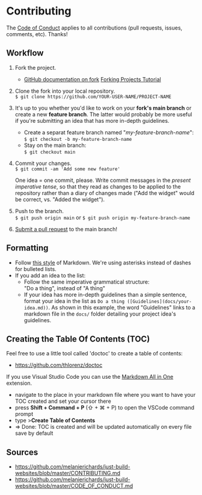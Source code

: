 # Contributing

The [Code of Conduct](CODE_OF_CONDUCT.md) applies to all contributions (pull requests, issues, comments, etc). Thanks!

## Workflow

1. Fork the project.
   * [GitHub documentation on fork](https://docs.github.com/en/github/getting-started-with-github/fork-a-repo "Link to GitHub documentation on how to fork a repository") [Forking Projects Tutorial](https://guides.github.com/activities/forking/ "Short tutorial on how to fork a GitHub demo reporistory")

1. Clone the fork into your local repository.<br />
   `$ git clone https://github.com/YOUR-USER-NAME/PROJECT-NAME`

1. It's up to you whether you'd like to work on your **fork's main branch** or create a new **feature branch**. The latter would probably be more useful if you're submitting an idea that has more in-depth guidelines.
   * Create a separat feature branch named "*my-feature-branch-name*":<br />
   `$ git checkout -b my-feature-branch-name`
   * Stay on the main branch:<br />
   `$ git checkout main`

2. Commit your changes.<br />
   `$ git commit -am 'Add some new feature'`
   
   One idea = one commit, please. Write commit messages in the *present imperative tense*, so that they read as changes to be applied to the repository rather than a diary of changes made ("Add the widget" would be correct, vs. "Added the widget").

3.  Push to the branch.<br />
   `$ git push origin main` or `$ git push origin my-feature-branch-name`

1. [Submit a pull request](https://docs.github.com/en/free-pro-team@latest/github/collaborating-with-issues-and-pull-requests/creating-a-pull-request-from-a-fork) to the main branch!

## Formatting

* Follow [this style](https://guides.github.com/features/mastering-markdown/) of Markdown. We're using asterisks instead of dashes for bulleted lists.
* If you add an idea to the list:
  * Follow the same imperative grammatical structure:<br />
    "Do a thing", instead of "A thing"
  * If your idea has more in-depth guidelines than a simple sentence, format your idea in the list as `Do a thing ([Guidelines](docs/your-idea.md))`. As shown in this example, the word "Guidelines" links to a markdown file in the `docs/` folder detailing your project idea's guidelines.

## Creating the Table Of Contents (TOC)

Feel free to use a little tool called 'doctoc' to create a table of contents:
* https://github.com/thlorenz/doctoc

If you use Visual Studio Code you can use the [Markdown All in One](https://marketplace.visualstudio.com/items?itemName=yzhang.markdown-all-in-one) extension.

  * navigate to the place in your markdown file where you want to have your TOC created and set your cursor there
  * press **Shift + Command + P** (⇧ + ⌘ + P) to open the VSCode command prompt
  * type >**Create Table of Contents**
  * => Done: TOC is created and will be updated automatically on every file save by default

## Sources

* https://github.com/melanierichards/just-build-websites/blob/master/CONTRIBUTING.md
* https://github.com/melanierichards/just-build-websites/blob/master/CODE_OF_CONDUCT.md